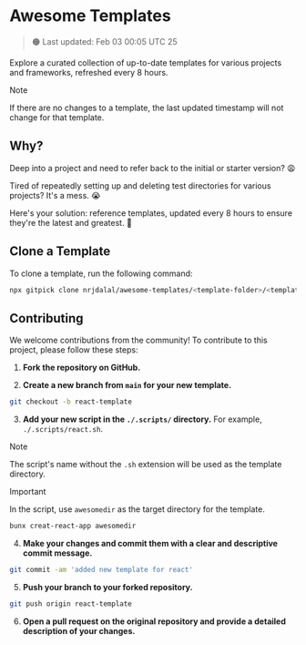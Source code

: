 # Awesome Templates

> 🟠 Last updated: Feb 03 00:05 UTC 25

Explore a curated collection of up-to-date templates for various projects and frameworks, refreshed every 8 hours.

> [!NOTE]
> If there are no changes to a template, the last updated timestamp will not change for that template.

## Why?

Deep into a project and need to refer back to the initial or starter version? 😩

Tired of repeatedly setting up and deleting test directories for various projects? It's a mess. 😭

Here's your solution: reference templates, updated every 8 hours to ensure they're the latest and greatest. 🚀

## Clone a Template

To clone a template, run the following command:

```bash
npx gitpick clone nrjdalal/awesome-templates/<template-folder>/<template-name> <target-directory>
```

## Contributing

We welcome contributions from the community! To contribute to this project, please follow these steps:

1. **Fork the repository on GitHub.**

2. **Create a new branch from `main` for your new template.**

```bash
git checkout -b react-template
```

3. **Add your new script in the `./.scripts/` directory.** For example, `./.scripts/react.sh`.

> [!NOTE]
> The script's name without the `.sh` extension will be used as the template directory.

> [!IMPORTANT]
> In the script, use `awesomedir` as the target directory for the template.

```bash
bunx creat-react-app awesomedir
```

4. **Make your changes and commit them with a clear and descriptive commit message.**

```bash
git commit -am 'added new template for react'
```

5. **Push your branch to your forked repository.**

```bash
git push origin react-template
```

6. **Open a pull request on the original repository and provide a detailed description of your changes.**

